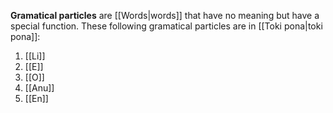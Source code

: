 **Gramatical particles** are [[Words|words]] that have no meaning but have a special function. 
These following gramatical particles are in [[Toki pona|toki pona]]:
1. [[Li]]
2. [[E]]
3. [[O]]
4. [[Anu]]
5. [[En]]